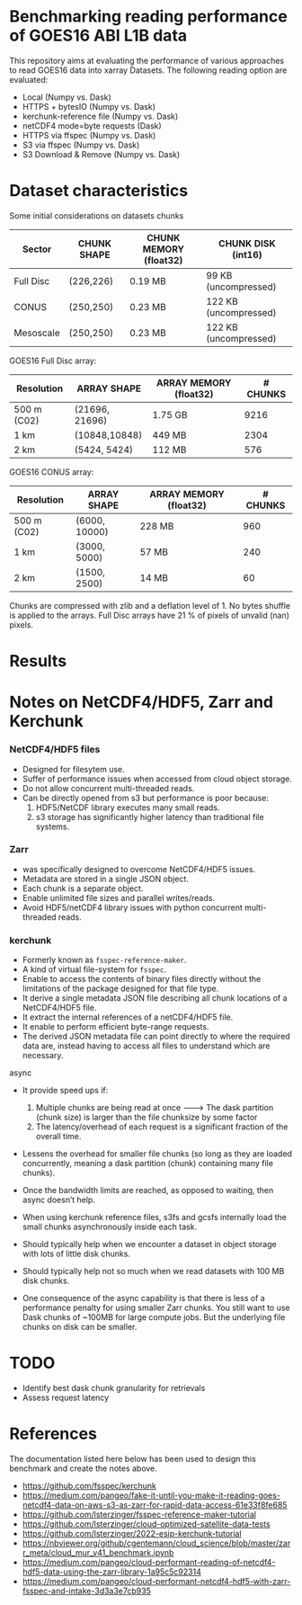 # Benchmarking reading performance of GOES16 ABI L1B data 

This repository aims at evaluating the performance of various approaches to read GOES16 data into xarray Datasets.
The following reading option are evaluated: 
- Local (Numpy vs. Dask) 
- HTTPS + bytesIO (Numpy vs. Dask)
- kerchunk-reference file (Numpy vs. Dask)
- netCDF4 mode=byte requests (Dask)
- HTTPS via ffspec (Numpy vs. Dask)
- S3 via ffspec (Numpy vs. Dask)
- S3 Download & Remove (Numpy vs. Dask)

# Dataset characteristics

Some initial considerations on datasets chunks

| Sector    | CHUNK SHAPE | CHUNK MEMORY (float32) | CHUNK DISK (int16)    |
|-----------|-------------|------------------------|-----------------------|
| Full Disc | (226,226)   | 0.19 MB                | 99 KB (uncompressed)  |
| CONUS     | (250,250)   | 0.23 MB                | 122 KB (uncompressed) |
| Mesoscale | (250,250)   | 0.23 MB                | 122 KB (uncompressed) |

GOES16 Full Disc array: 

| Resolution  | ARRAY SHAPE    | ARRAY MEMORY (float32) | # CHUNKS |
|-------------|----------------|------------------------|----------|
| 500 m (C02) | (21696, 21696) | 1.75 GB                | 9216     |
| 1 km        | (10848,10848)  | 449 MB                 | 2304     |
| 2 km        | (5424, 5424)   | 112 MB                 | 576      |


GOES16 CONUS array:

| Resolution  | ARRAY SHAPE   | ARRAY MEMORY (float32) | # CHUNKS |
|-------------|---------------|------------------------|----------|
| 500 m (C02) | (6000, 10000) | 228 MB                 | 960      |
| 1 km        | (3000, 5000)  | 57 MB                  | 240      |
| 2 km        | (1500, 2500)  | 14 MB                  | 60       |

Chunks are compressed with zlib and a deflation level of 1. No bytes shuffle is applied to the arrays.
Full Disc arrays have 21 % of pixels of unvalid (nan) pixels. 

# Results 

# Notes on NetCDF4/HDF5, Zarr and Kerchunk 
  
### NetCDF4/HDF5 files
- Designed for filesytem use.  
- Suffer of performance issues when accessed from cloud object storage.
- Do not allow concurrent multi-threaded reads.
- Can be directly opened from s3 but performance is poor because:
  1. HDF5/NetCDF library executes many small reads.
  2. s3 storage has significantly higher latency than traditional file systems.

### Zarr
- was specifically designed to overcome NetCDF4/HDF5 issues.
- Metadata are stored in a single JSON object.
- Each chunk is a separate object.
- Enable unlimited file sizes and parallel writes/reads.
- Avoid HDF5/netCDF4 library issues with python concurrent multi-threaded reads.

### kerchunk
- Formerly known as `fsspec-reference-maker`.
- A kind of virtual file-system for `fsspec`.
- Enable to access the contents of binary files directly without the limitations of the package designed for that file type.
- It derive a single metadata JSON file describing all chunk locations of a NetCDF4/HDF5 file.
- It extract the internal references of a netCDF4/HDF5 file.
- It enable to perform efficient byte-range requests.
- The derived JSON metadata file can point directly to where the required data are, instead having to access all files to understand which are necessary.

async  
- It provide speed ups if:  
    1. Multiple chunks are being read at once 
       ---> The dask partition (chunk size) is larger than the file chunksize by some factor 
    2. The latency/overhead of each request is a significant fraction of the overall time.
- Lessens the overhead for smaller file chunks (so long as they are loaded concurrently, meaning a dask partition (chunk) containing many file chunks).
- Once the bandwidth limits are reached, as opposed to waiting, then async doesn’t help.
- When using kerchunk reference files, s3fs and gcsfs internally load the small chunks asynchronously inside each task.
- Should typically help when we encounter a dataset in object storage with lots of little disk chunks.
- Should typically help not so much when we read datasets with 100 MB disk chunks.

- One consequence of the async capability is that there is less of a performance penalty for using smaller Zarr chunks. You still want to use Dask chunks   of ~100MB for large compute jobs. But the underlying file chunks on disk can be smaller.

 
# TODO
- Identify best dask chunk granularity for retrievals 
- Assess request latency 

# References
The documentation listed here below has been used to design this benchmark and create the notes above.
- https://github.com/fsspec/kerchunk 
- https://medium.com/pangeo/fake-it-until-you-make-it-reading-goes-netcdf4-data-on-aws-s3-as-zarr-for-rapid-data-access-61e33f8fe685
- https://github.com/lsterzinger/fsspec-reference-maker-tutorial
- https://github.com/lsterzinger/cloud-optimized-satellite-data-tests
- https://github.com/lsterzinger/2022-esip-kerchunk-tutorial
- https://nbviewer.org/github/cgentemann/cloud_science/blob/master/zarr_meta/cloud_mur_v41_benchmark.ipynb
- https://medium.com/pangeo/cloud-performant-reading-of-netcdf4-hdf5-data-using-the-zarr-library-1a95c5c92314
- https://medium.com/pangeo/cloud-performant-netcdf4-hdf5-with-zarr-fsspec-and-intake-3d3a3e7cb935

 
